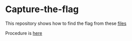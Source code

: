 # Capture-the-flag
This repository shows how to find the flag from these [files](https://github.com/Hemanth-Yarlagadda/CTF-Capture-the-flag-/tree/master/CTF%20files)

Procedure is [here](https://github.com/Hemanth-Yarlagadda/CTF-Capture-the-flag-/tree/master/Procedure)

